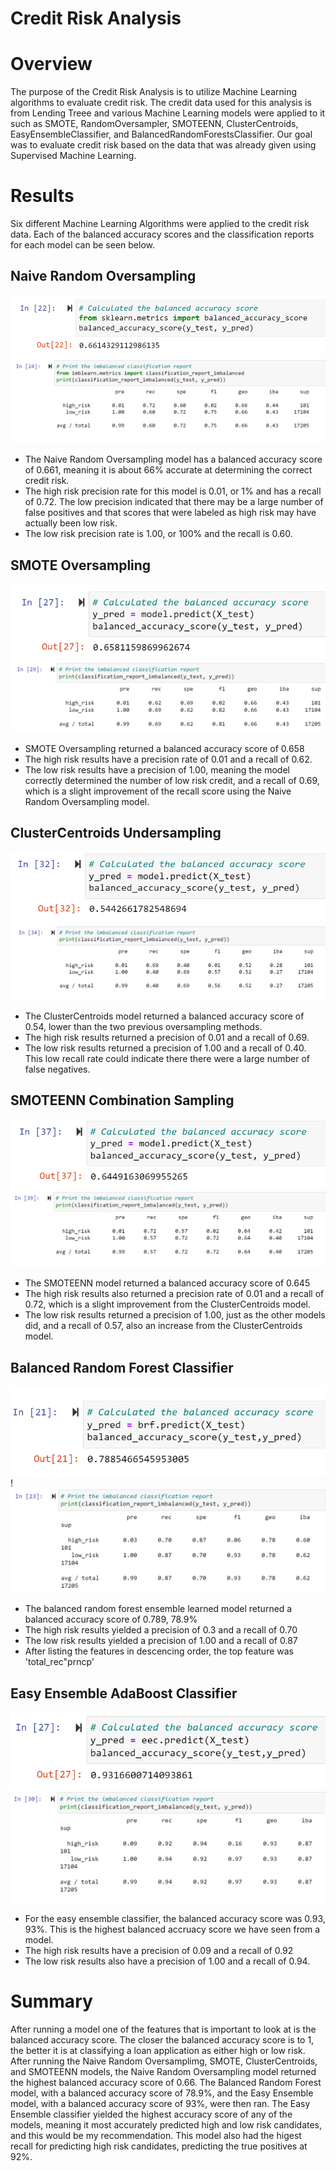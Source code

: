 # Credit Risk Analysis
# Overview
The purpose of the Credit Risk Analysis is to utilize Machine Learning algorithms to evaluate credit risk. The credit data used for this analysis is from Lending Treee and various Machine Learning models were applied to it such as SMOTE, RandomOversampler, SMOTEENN, ClusterCentroids, EasyEnsembleClassifier, and BalancedRandomForestsClassifier. Our goal was to evaluate credit risk based on the data that was already given using Supervised Machine Learning. 

# Results 
Six different Machine Learning Algorithms were applied to the credit risk data. Each of the balanced accuracy scores and the classification reports for each model can be seen below.

## Naive Random Oversampling 
![randomoversampling_balanced](https://github.com/aarce21/Credit_Risk_Analysis/blob/main/images/randomoversampling_balanced.PNG)
![randomoversampling_report](https://github.com/aarce21/Credit_Risk_Analysis/blob/main/images/randomoversampling_report.PNG)

* The Naive Random Oversampling model has a balanced accuracy score of 0.661, meaning it is about 66% accurate at determining the correct credit risk. 
* The high risk precision rate for this model is 0.01, or 1% and has a recall of 0.72. The low precision indicated that there may be a large number of false positives and that scores that were labeled as high risk may have actually been low risk. 
* The low risk precision rate is 1.00, or 100% and the recall is 0.60. 

## SMOTE Oversampling
![smote_balanced](https://github.com/aarce21/Credit_Risk_Analysis/blob/main/images/smote_balanced.PNG)
![smote_report](https://github.com/aarce21/Credit_Risk_Analysis/blob/main/images/smote_report.PNG)

* SMOTE Oversampling returned a balanced accuracy score of 0.658
* The high risk results have a precision rate of 0.01 and a recall of 0.62. 
* The low risk results have a precision of 1.00, meaning the model correctly determined the number of low risk credit, and a recall of 0.69, which is a slight improvement of the recall score using the Naive Random Oversampling model. 

## ClusterCentroids Undersampling 
![cluster_balanced](https://github.com/aarce21/Credit_Risk_Analysis/blob/main/images/cluster_balanced.PNG)
![cluster_report](https://github.com/aarce21/Credit_Risk_Analysis/blob/main/images/cluster_report.PNG)

* The ClusterCentroids model returned a balanced accuracy score of 0.54, lower than the two previous oversampling methods. 
* The high risk results returned a precision of 0.01 and a recall of 0.69.
* The low risk results returned a precision of 1.00 and a recall of 0.40. This low recall rate could indicate there there were a large number of false negatives. 

## SMOTEENN Combination Sampling 
![smoteenn_balanced](https://github.com/aarce21/Credit_Risk_Analysis/blob/main/images/smoteenn_balanced.PNG)
![smoteenn_report](https://github.com/aarce21/Credit_Risk_Analysis/blob/main/images/smoteenn_report.PNG)

* The SMOTEENN model returned a balanced accuracy score of 0.645
* The high risk results also returned a precision rate of 0.01 and a recall of 0.72, which is a slight improvement from the ClusterCentroids model. 
* The low risk results returned a precision of 1.00, just as the other models did, and a recall of 0.57, also an increase from the ClusterCentroids model. 

## Balanced Random Forest Classifier
![brf_balanced](https://github.com/aarce21/Credit_Risk_Analysis/blob/main/images/brf_balanced.PNG)
!![brf_report](https://github.com/aarce21/Credit_Risk_Analysis/blob/main/images/brf_report.PNG)

* The balanced random forest ensemble learned model returned a balanced accuracy score of 0.789, 78.9%
* The high risk results yielded a precision of 0.3 and a recall of 0.70
* The low risk results yielded a precision of 1.00 and a recall of 0.87
* After listing the features in descencing order, the top feature was 'total_rec"prncp'

## Easy Ensemble AdaBoost Classifier
![ee_balanced](https://github.com/aarce21/Credit_Risk_Analysis/blob/main/images/ee_balanced.PNG)
![ee_report](https://github.com/aarce21/Credit_Risk_Analysis/blob/main/images/ee_report.PNG)

* For the easy ensemble classifier, the balanced accuracy score was 0.93, 93%. This is the highest balanced accruacy score we have seen from a model. 
* The high risk results have a precision of 0.09 and a recall of 0.92
* The low risk results also have a precision of 1.00 and a recall of 0.94. 


# Summary
After running a model one of the features that is important to look at is the balanced accuracy score. The closer the balanced accuracy score is to 1, the better it is at classifying a loan application as either high or low risk. After running the Naive Random Oversamplimg, SMOTE, ClusterCentroids, and SMOTEENN models, the Naive Random Oversampling model returned the highest balanced accuracy score of 0.66. The Balanced Random Forest model, with a balanced accuracy score of 78.9%, and the Easy Ensemble model, with a balanced accuracy score of 93%, were then ran. The Easy Ensemble classifier yielded the highest accuracy score of any of the models, meaning it most accurately predicted high and low risk candidates, and this would be my recommendation. This model also had the higest recall for predicting high risk candidates, predicting the true positives at 92%. 

